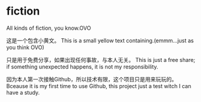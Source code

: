 # fiction
All kinds of fiction, you know.OVO

这是一个包含小黄文。
This is a small yellow text containing.(emmm...just as you think OVO)

只是用于免费分享，如果出现任何事故，与本人无关。
This is just a free share; if something unexpected happens, it is not my responsibility.

因为本人第一次接触Github，所以技术有限，这个项目只是用来玩玩的。
Bceause it is my first time to use Github, this project just a test witch I can have a study.

